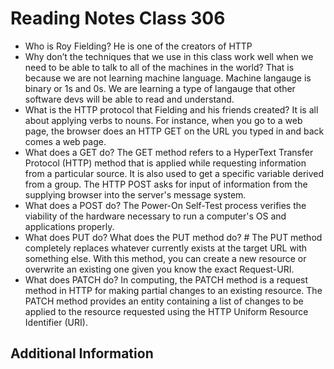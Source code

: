 # Reading Notes Class 306

- Who is Roy Fielding? He is one of the creators of HTTP
- Why don’t the techniques that we use in this class work well when we need to be able to talk to all of the machines in the world? That is because we are not learning machine language. Machine langauge is binary or 1s and 0s. We are learning a type of langauge that other software devs will be able to read and understand. 
- What is the HTTP protocol that Fielding and his friends created? It is all about applying verbs to nouns. For instance, when you go to a web page, the browser does an HTTP GET on the URL you typed in and back comes a web page.
- What does a GET do? The GET method refers to a HyperText Transfer Protocol (HTTP) method that is applied while requesting information from a particular source. It is also used to get a specific variable derived from a group. The HTTP POST asks for input of information from the supplying browser into the server's message system.
- What does a POST do? The Power-On Self-Test process verifies the viability of the hardware necessary to run a computer's OS and applications properly.
- What does PUT do? What does the PUT method do? # The PUT method completely replaces whatever currently exists at the target URL with something else. With this method, you can create a new resource or overwrite an existing one given you know the exact Request-URI.
- What does PATCH do? In computing, the PATCH method is a request method in HTTP for making partial changes to an existing resource. The PATCH method provides an entity containing a list of changes to be applied to the resource requested using the HTTP Uniform Resource Identifier (URI).



## Additional Information
